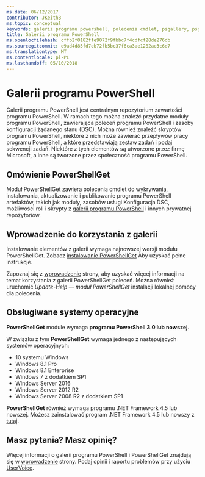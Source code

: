 ```yaml
---
ms.date: 06/12/2017
contributor: JKeithB
ms.topic: conceptual
keywords: galerii programu powershell, polecenia cmdlet, psgallery, psget
title: Galerii programu PowerShell
ms.openlocfilehash: cffb2f0182ffe9072f9fbbc7f4cdfcf28de276db
ms.sourcegitcommit: e9ad4d85fd7eb72fb5bc37f6ca3ae1282ae3c6d7
ms.translationtype: MT
ms.contentlocale: pl-PL
ms.lasthandoff: 05/10/2018
---
```

# <a name="the-powershell-gallery"></a>Galerii programu PowerShell

Galerii programu PowerShell jest centralnym repozytorium zawartości programu PowerShell. W ramach tego można znaleźć przydatne moduły programu PowerShell, zawierająca poleceń programu PowerShell i zasoby konfiguracji żądanego stanu (DSC).
Można również znaleźć skryptów programu PowerShell, niektóre z nich może zawierać przepływów pracy programu PowerShell, a które przedstawiają zestaw zadań i podaj sekwencji zadań. Niektóre z tych elementów są utworzone przez firmę Microsoft, a inne są tworzone przez społeczność programu PowerShell.

## <a name="powershellget-overview"></a>Omówienie PowerShellGet

Moduł PowerShellGet zawiera polecenia cmdlet do wykrywania, instalowania, aktualizowanie i publikowanie programu PowerShell artefaktów, takich jak moduły, zasobów usługi Konfiguracja DSC, możliwości roli i skrypty z [galerii programu PowerShell](https://www.PowerShellGallery.com) i innych prywatnej repozytoriów.

## <a name="getting-started-with-the-gallery"></a>Wprowadzenie do korzystania z galerii

Instalowanie elementów z galerii wymaga najnowszej wersji modułu PowerShellGet.
Zobacz [instalowanie PowerShellGet](installing-psget.md) Aby uzyskać pełne instrukcje.

Zapoznaj się z [wprowadzenie](getting-started.md) strony, aby uzyskać więcej informacji na temat korzystania z galerii PowerShellGet poleceń. Można również uruchomić *Update-Help — moduł PowerShellGet* instalacji lokalnej pomocy dla polecenia.

## <a name="supported-operating-systems"></a>Obsługiwane systemy operacyjne

**PowerShellGet** module wymaga **programu PowerShell 3.0 lub nowszej**.

W związku z tym **PowerShellGet** wymaga jednego z następujących systemów operacyjnych:

- 10 systemu Windows
- Windows 8.1 Pro
- Windows 8.1 Enterprise
- Windows 7 z dodatkiem SP1
- Windows Server 2016
- Windows Server 2012 R2
- Windows Server 2008 R2 z dodatkiem SP1

**PowerShellGet** również wymaga programu .NET Framework 4.5 lub nowszej. Możesz zainstalować program .NET Framework 4.5 lub nowszy z [tutaj](https://msdn.microsoft.com/library/5a4x27ek.aspx).

## <a name="got-a-question-have-feedback"></a>Masz pytania? Masz opinię?

Więcej informacji o galerii programu PowerShell i PowerShellGet znajdują się w [wprowadzenie](getting-started.md) strony. Podaj opinii i raportu problemów przy użyciu [UserVoice](http://windowsserver.uservoice.com/forums/301869-powershell).